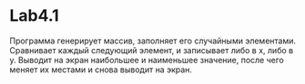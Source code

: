 # Lab4.1
Программа генерирует массив, заполняет его случайными элементами.
Сравнивает каждый следующий элемент, и записывает либо в x, либо в y.
Выводит на экран наибольшее и наименьшее значение, после чего меняет их местами и снова выводит на экран.
